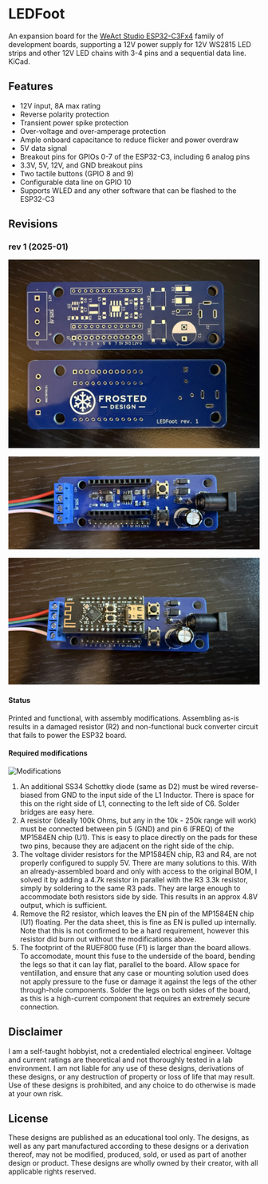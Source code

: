# LEDFoot

An expansion board for the [WeAct Studio ESP32-C3Fx4](https://github.com/WeActStudio/WeActStudio.ESP32C3CoreBoard?tab=readme-ov-file)
family of development boards, supporting a 12V power supply for 12V WS2815 LED strips and other 12V LED chains with 3-4
pins and a sequential data line. KiCad.

## Features

* 12V input, 8A max rating
* Reverse polarity protection
* Transient power spike protection
* Over-voltage and over-amperage protection
* Ample onboard capacitance to reduce flicker and power overdraw
* 5V data signal
* Breakout pins for GPIOs 0-7 of the ESP32-C3, including 6 analog pins
* 3.3V, 5V, 12V, and GND breakout pins
* Two tactile buttons (GPIO 8 and 9)
* Configurable data line on GPIO 10
* Supports WLED and any other software that can be flashed to the ESP32-C3

## Revisions

### rev 1 (2025-01)

![PCB front and back](images/rev1/board_front_back.jpg)

![PCB assembled, no ESP](images/rev1/assembled_no_esp.jpg)

![PCB assembled with ESP](images/rev1/assembled_with_esp.jpg)

#### Status

Printed and functional, with assembly modifications. Assembling as-is results in a damaged resistor (R2) and
non-functional buck converter circuit that fails to power the ESP32 board.

#### Required modifications

![Modifications](images/rev1/required_mods.jpg)

1. An additional SS34 Schottky diode (same as D2) must be wired reverse-biased from GND to the input side of the L1
  Inductor. There is space for this on the right side of L1, connecting to the left side of C6. Solder bridges are easy
here.
2. A resistor (Ideally 100k Ohms, but any in the 10k - 250k range will work) must be connected between pin 5 (GND) and
   pin 6 (FREQ) of the MP1584EN chip (U1). This is easy to place directly on the pads for these two pins, because they
are adjacent on the right side of the chip.
3. The voltage divider resistors for the MP1584EN chip, R3 and R4, are not properly configured to supply 5V. There are
   many solutions to this. With an already-assembled board and only with access to the original BOM, I solved it by
adding a 4.7k resistor in parallel with the R3 3.3k resistor, simply by soldering to the same R3 pads. They are large
enough to accommodate both resistors side by side. This results in an approx 4.8V output, which is sufficient.
4. Remove the R2 resistor, which leaves the EN pin of the MP1584EN chip (U1) floating. Per the data sheet, this is fine
   as EN is pulled up internally. Note that this is not confirmed to be a hard requirement, however this resistor did
burn out without the modifications above.
5. The footprint of the RUEF800 fuse (F1) is larger than the board allows. To accomodate, mount this fuse to the
   underside of the board, bending the legs so that it can lay flat, parallel to the board. Allow space for
ventillation, and ensure that any case or mounting solution used does not apply pressure to the fuse or damage it
against the legs of the other through-hole components. Solder the legs on both sides of the board, as this is
a high-current component that requires an extremely secure connection.

## Disclaimer

I am a self-taught hobbyist, not a credentialed electrical engineer. Voltage and current ratings are theoretical and
not thoroughly tested in a lab environment. I am not liable for any use of these designs, derivations of these designs,
or any destruction of property or loss of life that may result. Use of these designs is prohibited, and any choice to
do otherwise is made at your own risk.

## License

These designs are published as an educational tool only. The designs, as well as any part manufactured according to
these designs or a derivation thereof, may not be modified, produced, sold, or used as part of another design or
product. These designs are wholly owned by their creator, with all applicable rights reserved.


